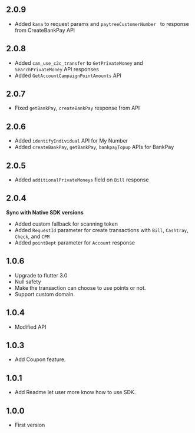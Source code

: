 ## 2.0.9
* Added `kana` to request params and `paytreeCustomerNumber ` to response from CreateBankPay API

## 2.0.8
* Added `can_use_c2c_transfer` to `GetPrivateMoney` and `SearchPrivateMoney` API responses
* Added `GetAccountCampaignPointAmounts` API

## 2.0.7
* Fixed `getBankPay`, `createBankPay` response from API

## 2.0.6
* Added `identifyIndividual` API for My Number
* Added `createBankPay`, `getBankPay`, `bankpayTopup` APIs for BankPay

## 2.0.5
* Added `additionalPrivateMoneys` field on `Bill` response

## 2.0.4
**Sync with Native SDK versions**
* Added custom fallback for scanning token
* Added `RequestId` parameter for create transactions with `Bill`, `Cashtray`, `Check`, and `CPM`
* Added `pointDept` parameter for `Account` response

## 1.0.6
* Upgrade to flutter 3.0
* Null safety
* Make the transaction can choose to use points or not.
* Support custom domain.

## 1.0.4
* Modified API

## 1.0.3
* Add Coupon feature.

## 1.0.1
* Add Readme let user more know how to use SDK.

## 1.0.0
* First version